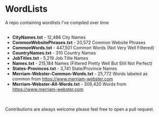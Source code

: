 # WordLists
A repo containing wordlists I've compiled over time 
<br><br>
- **CityNames.txt** - 12,486 City Names
- **CommonWebsitePhrases.txt** - 20,572 Common Website Phrases
- **CommonWords.txt** - 447,501 Common Words (Not Very Well Filtered)
- **CountryNames.txt** - 310 Country Names
- **JobTitles.txt** - 5,219 Job Title Names
- **Names.txt** - 215,184 Names (Filtered Pretty Well But Still Not Perfect)
- **States-Provinces.txt** - 3,741 State/Province Names
- **Merriam-Webster-Common-Words.txt** - 25,772 Words labeled as common from https://www.merriam-webster.com
- **Merriam-Webster-All-Words.txt** - 309,420 Words from https://www.merriam-webster.com
<br>
<br>
Contributions are always welcome please feel free to open a pull request.
